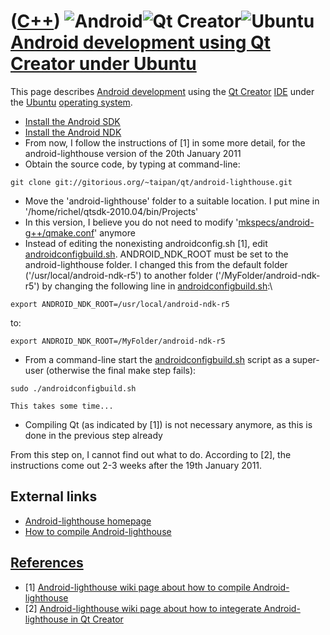 # ([C++](Cpp.md)) ![Android](PicAndroid.png)![Qt Creator](PicQtCreator.png)![Ubuntu](PicUbuntu.png) [Android development using Qt Creator under Ubuntu](CppAndroidDevelopmentQtCreatorUbuntu.md)

This page describes [Android development](CppAndroidDevelopment.md)
using the [Qt Creator](CppQtCreator.md) [IDE](CppIde.md) under the
[Ubuntu](CppUbuntu.md) [operating system](CppOs.md).

-   [Install the Android SDK](CppAndroidSdkInstall.md)
-   [Install the Android NDK](CppAndroidNdkInstall.md)
-   From now, I follow the instructions of [1] in some more detail,
    for the android-lighthouse version of the 20th January 2011
-   Obtain the source code, by typing at command-line:

```
git clone git://gitorious.org/~taipan/qt/android-lighthouse.git
```

-   Move the 'android-lighthouse' folder to a suitable location. I put
    mine in '/home/richel/qtsdk-2010.04/bin/Projects'
-   In this version, I believe you do not need to modify
    '[mkspecs/android-g++/qmake.conf](CppAndroidDevelopmentQtCreatorUbuntuQmakeConf.txt)'
    anymore
-   Instead of editing the nonexisting androidconfig.sh [1], edit
    [androidconfigbuild.sh](CppAndroidDevelopmentQtCreatorUbuntuAndroidconfigbuildSh.txt).
    ANDROID\_NDK\_ROOT must be set to the android-lighthouse folder. I
    changed this from the default folder ('/usr/local/android-ndk-r5')
    to another folder ('/MyFolder/android-ndk-r5') by changing the
    following line in
    [androidconfigbuild.sh](CppAndroidDevelopmentQtCreatorUbuntuAndroidconfigbuildSh.txt):\

```
export ANDROID_NDK_ROOT=/usr/local/android-ndk-r5
```

to:

```
export ANDROID_NDK_ROOT=/MyFolder/android-ndk-r5
```

-   From a command-line start the
    [androidconfigbuild.sh](CppAndroidDevelopmentQtCreatorUbuntuAndroidconfigbuildSh.txt)
    script as a super-user (otherwise the final make step fails):
    
```
sudo ./androidconfigbuild.sh
```

    This takes some time...
-   Compiling Qt (as indicated by [1]) is not necessary anymore, as
    this is done in the previous step already

From this step on, I cannot find out what to do. According to [2], the
instructions come out 2-3 weeks after the 19th January 2011.

## External links

-   [Android-lighthouse
    homepage](http://code.google.com/p/android-lighthouse)
-   [How to compile
    Android-lighthouse](http://code.google.com/p/android-lighthouse/wiki/Compile)

## [References](CppReferences.md)

 * [1] [Android-lighthouse wiki page about how to compile
    Android-lighthouse](http://code.google.com/p/android-lighthouse/wiki/Compile)
 * [2] [Android-lighthouse wiki page about how to integerate
    Android-lighthouse in Qt
    Creator](http://code.google.com/p/android-lighthouse/wiki/QtCreatorIntegration)
